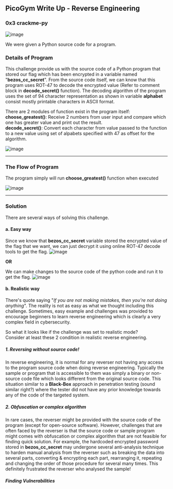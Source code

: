 ## PicoGym Write Up - Reverse Engineering
### 0x3 crackme-py

![image](https://user-images.githubusercontent.com/36885485/153524871-1dbc883d-1727-49c9-8e3b-4ec720a431e7.png)

We were given a Python source code for a program. 

### Details of Program

This challenge provide us with the source code of a Python program that stored our flag which has been encrypted in a variable named "**bezos_cc_secret**". From the source code itself, we can know that this program uses ROT-47 to decode the encrypted value (Refer to comment block in **decode_secret()** function). The decoding algorithm of the program uses the set of 94 character representation as shown in variable **alphabet** consist mostly printable characters in ASCII format.  

There are 2 modules of function exist in the program itself:  
**choose_greatest()**: Receive 2 numbers from user input and compare which one has greater value and print out the result.  
**decode_secret()**: Convert each character from value passed to the function to a new value using set of alpabets specified with 47 as offset for the algorithm.  


![image](https://user-images.githubusercontent.com/36885485/153526589-624b38cb-e612-4512-948c-8f448306376f.png)

---

### The Flow of Program

The program simply will run **choose_greatest()** function when executed

![image](https://user-images.githubusercontent.com/36885485/153527935-c5395518-0c44-4926-8102-20f792b9b8ab.png)

---

### Solution
There are several ways of solving this challenge.


#### a. Easy way
Since we know that **bezos_cc_secret** variable stored the encrypted value of the flag that we want, we can just decrypt it using online ROT-47 decode tools to get the flag.
![image](https://user-images.githubusercontent.com/36885485/153528363-5801fc48-ad2f-4cf5-9ce4-0502c6e6f8ed.png)


**OR**

We can make changes to the source code of the python code and run it to get the flag.
![image](https://user-images.githubusercontent.com/36885485/153528483-f0b36f22-ee87-43de-b1ec-c7127961da14.png)



#### b. Realistic way
There's quote saying "_If you are not making mistakes, then you're not doing anything_". 
The reality is not as easy as what we thought including this challenge. Sometimes, easy example and challenges was provided to encourage beginners to learn reverse engineering which is clearly a very complex field in cybersecurity.

So what it looks like if the challenge was set to realistic mode?  
Consider at least these 2 condition in realistic reverse engineering.

##### 1. Reversing without source code!
In reverse engineering, it is normal for any reverser not having any access to the program source code when doing reverse engineering. Typically the sample or program that is accessible to them was simply a binary or non-source code file which looks different from the original source code. This situation similar to a **Black-Box** approach in penetration testing (sound similar right?) where the tester did not have any prior knowledge towards any of the code of the targeted system.

##### 2. Obfuscation or complex algorithm
In rare cases, the reverser might be provided with the source code of the program (except for open-source software). However, challenges that are often faced by the reverser is that the source code or sample program might comes with obfuscation or complex algorithm that are not feasible for finding quick solution. For example, the hardcoded encrypted password stored in **bezos_cc_secret** may undergone several anti-analysis technique to harden manual analysis from the reverser such as breaking the data into several parts, converting & encrypting each part, rearranging it, repeating and changing the order of those procedure for several many times. This definitely frustrated the reverser who analysed the sample!

##### Finding Vulnerabilities
